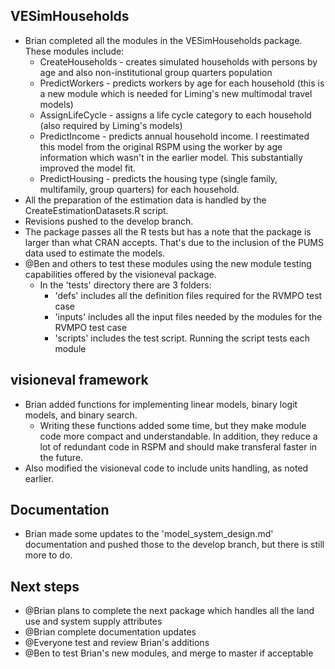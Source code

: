 ## VESimHouseholds 
  - Brian completed all the modules in the VESimHouseholds package. These modules include:
    - CreateHouseholds - creates simulated households with persons by age and also non-institutional group quarters population
    - PredictWorkers - predicts workers by age for each household (this is a new module which is needed for Liming's new multimodal travel models)
    - AssignLifeCycle - assigns a life cycle category to each household (also required by Liming's models)
    - PredictIncome - predicts annual household income. I reestimated this model from the original RSPM using the worker by age information which wasn't in the earlier model. This substantially improved the model fit.
    - PredictHousing - predicts the housing type (single family, multifamily, group quarters) for each household.
   - All the preparation of the estimation data is handled by the CreateEstimationDatasets.R script.
   - Revisions pushed to the develop branch. 
   - The package passes all the R tests but has a note that the package is larger than what CRAN accepts. That's due to the inclusion of the PUMS data used to estimate the models.
  - @Ben and others to test these modules using the new module testing capabilities offered by the visioneval package. 
    - In the 'tests' directory there are 3 folders:
      - 'defs' includes all the definition files required for the RVMPO test case
      - 'inputs' includes all the input files needed by the modules for the RVMPO test case
      - 'scripts' includes the test script. Running the script tests each module 

## visioneval framework
  - Brian added functions for implementing linear models, binary logit models, and binary search.
     - Writing these functions added some time, but they make module code more compact and understandable. In addition, they reduce a lot of redundant code in RSPM and should make transferal faster in the future.
  - Also modified the visioneval code to include units handling, as noted earlier.

## Documentation 
  - Brian made some updates to the 'model_system_design.md' documentation and pushed those to the develop branch, but there is still more to do.

## Next steps
  - @Brian plans to complete the next package which handles all the land use and system supply attributes
  - @Brian complete documentation updates
  - @Everyone test and review Brian's additions
  - @Ben to test Brian's new modules, and merge to master if acceptable
